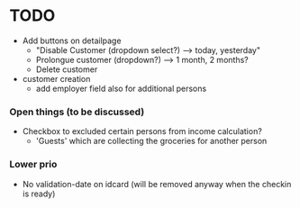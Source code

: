 # TODO
* Add buttons on detailpage
    * "Disable Customer (dropdown select?) --> today, yesterday"
    * Prolongue customer (dropdown?) --> 1 month, 2 months?
    * Delete customer
* customer creation
    * add employer field also for additional persons

### Open things (to be discussed)
* Checkbox to excluded certain persons from income calculation?
    * 'Guests' which are collecting the groceries for another person

### Lower prio
* No validation-date on idcard (will be removed anyway when the checkin is ready)

